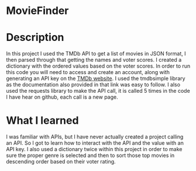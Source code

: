 # MovieFinder

# Description
In this project I used the TMDb API to get a list of movies in JSON format, I then parsed through that getting the names and voter scores. I created a dictionary with the ordered values based on the voter scores. In order to run this code you will need to access and create an account, along with generating an API key on the [TMDb website](https://developer.themoviedb.org/docs/getting-started). I used the tmdbsimple library as the documentation also provided in that link was easy to follow. I also used the requests library to make the API call, it is called 5 times in the code I have hear on github, each call is a new page.

# What I learned
I was familiar with APIs, but I have never actually created a project calling an API. So I got to learn how to interact with the API and the value with an API key. I also used a dictionary twice within this project in order to make sure the proper genre is selected and then to sort those top movies in descending order based on their voter rating. 
